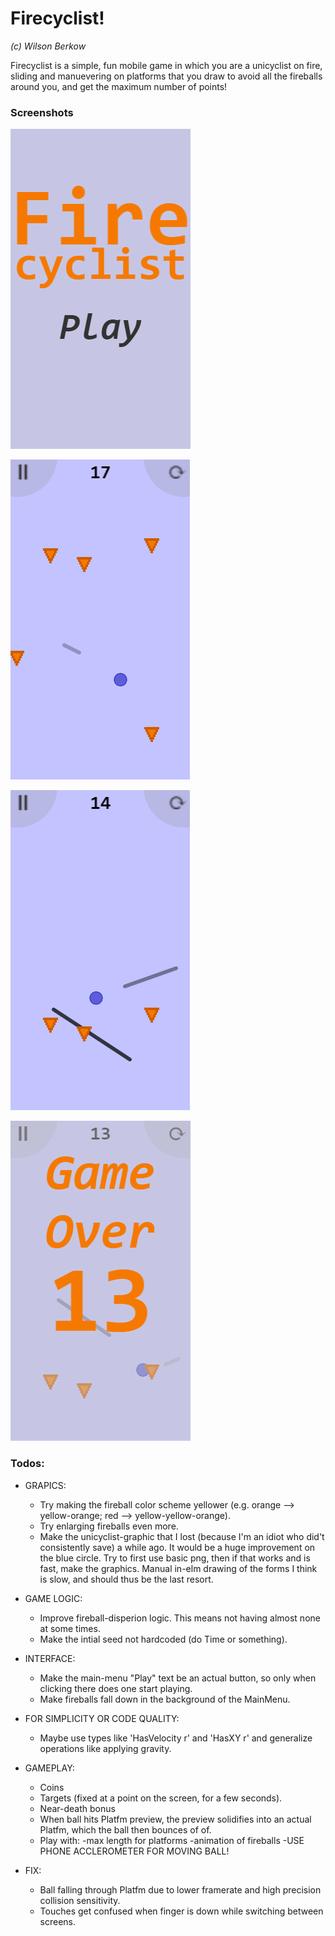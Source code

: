 ﻿# Firecyclist!
*(c) Wilson Berkow*

Firecyclist is a simple, fun mobile game in which you are a unicyclist on
fire, sliding and manuevering on platforms that you draw to avoid all the
fireballs around you, and get the maximum number of points!

### Screenshots
![Screenshot 0](screenshots/screenshot-0-home.png)

![Screenshot 1a](screenshots/screenshot-1a-gameplay.png)

![Screenshot 1b](screenshots/screenshot-1b-gameplay.png)

![Screenshot 2](screenshots/screenshot-2-gameover.png)

### Todos:
- GRAPICS:
  - Try making the fireball color scheme yellower (e.g. orange --> yellow-orange; red --> yellow-yellow-orange).
  - Try enlarging fireballs even more.
  - Make the unicyclist-graphic that I lost (because  I'm an idiot who did't consistently save) a while ago. It would be a huge improvement on the blue circle. Try to first use basic png, then if that works and is fast, make the graphics. Manual in-elm drawing of the forms I think is slow, and should thus be the last resort.

- GAME LOGIC:
  - Improve fireball-disperion logic. This means not having almost none at some times.
  - Make the intial seed not hardcoded (do Time or something).

- INTERFACE:
  - Make the main-menu "Play" text be an actual button, so only when clicking there does
     one start playing.
  - Make fireballs fall down in the background of the MainMenu.

- FOR SIMPLICITY OR CODE QUALITY:
  - Maybe use types like 'HasVelocity r' and 'HasXY r' and generalize operations like
     applying gravity.

- GAMEPLAY:
  - Coins
  - Targets (fixed at a point on the screen, for a few seconds).
  - Near-death bonus
  - When ball hits Platfm preview, the preview solidifies into an actual Platfm, which the ball then bounces of of.
  - Play with:
    -max length for platforms
    -animation of fireballs
    -USE PHONE ACCLEROMETER FOR MOVING BALL!

- FIX:
  - Ball falling through Platfm due to lower framerate and high precision collision sensitivity.
  - Touches get confused when finger is down while switching between screens.